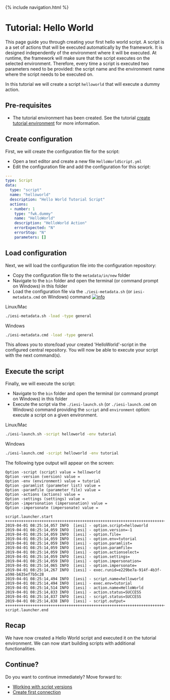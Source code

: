 {% include navigation.html %}

# Tutorial: Hello World

This page guide you through creating your first hello world script. 
A script is a a set of actions that will be executed automatically by the framework. 
It is designed independently of the environment where it will be executed. 
At runtime, the framework will make sure that the script executes on the selected environment.
Therefore, every time a script is executed two parameters need to be provided: the script name and the environment name where the script needs to be executed on.

In this tutorial we will create a script `helloworld` that will execute a dummy action.

## Pre-requisites

* The tutorial environment has been created. See the tutorial [create tutorial environment](/{{site.repository}}/pages/tutorial/tutorialenvironment.html) for more information.

## Create configuration

First, we will create the configuration file for the script:
* Open a text editor and create a new file `HelloWorldScript.yml`
* Edit the configuration file and add the configuration for this script:

```yaml
---
type: Script
data:
  type: "script"
  name: "helloworld"
  description: "Hello World Tutorial Script"
  actions:
  - number: 1
    type: "fwk.dummy"
    name: "HelloWorld"
    description: "HelloWorld Action"
    errorExpected: "N"
    errorStop: "N"
    parameters: []
```

## Load configuration

Next, we will load the configuration file into the configuration repository:
* Copy the configuration file to the `metadata/in/new` folder
* Navigate to the `bin` folder and open the terminal (or command prompt on Windows) in this folder
* Load the configuration file via the `./iesi-metadata.sh` (or `iesi-metadata.cmd` on Windows) command [![info](/{{site.repository}}/images/icons/question-dot.png)](/{{site.repository}}/pages/operate/operate.html)

Linux/Mac
```bash
./iesi-metadata.sh -load -type general
```
Windows
```bash
./iesi-metadata.cmd -load -type general
```

This allows you to store/load your created 'HelloWorld'-script in the configured central repository. You will now be able to execute your script with the next command(s).

## Execute the script

Finally, we will execute the script:
* Navigate to the `bin` folder and open the terminal (or command prompt on Windows) in this folder
* Execute the script via the `./iesi-launch.sh` (or `./iesi-launch.cmd` on Windows) command providing 
the `script` and `environment` option: execute a script on a given environment. 

Linux/Mac
```bash
./iesi-launch.sh -script helloworld -env tutorial
```
Windows
```bash
./iesi-launch.cmd -script helloworld -env tutorial
```

The following type output will appear on the screen:

```
Option -script (script) value = helloworld
Option -version (version) value = 
Option -env (environment) value = tutorial
Option -paramlist (parameter list) value = 
Option -paramfile (parameter file) value = 
Option -actions (actions) value = 
Option -settings (settings) value = 
Option -impersonation (impersonation) value = 
Option -impersonate (impersonate) value = 

script.launcher.start
++++++++++++++++++++++++++++++++++++++++++++++++++++++++++++++++++++++++++++++
2019-04-01 08:25:14,057 INFO  [iesi] - option.script=helloworld
2019-04-01 08:25:14,059 INFO  [iesi] - option.version=-1
2019-04-01 08:25:14,059 INFO  [iesi] - option.file=
2019-04-01 08:25:14,059 INFO  [iesi] - option.env=tutorial
2019-04-01 08:25:14,059 INFO  [iesi] - option.paramlist=
2019-04-01 08:25:14,059 INFO  [iesi] - option.paramfile=
2019-04-01 08:25:14,059 INFO  [iesi] - option.actionselect=
2019-04-01 08:25:14,059 INFO  [iesi] - option.settings=
2019-04-01 08:25:14,059 INFO  [iesi] - option.impersonation=
2019-04-01 08:25:14,065 INFO  [iesi] - option.impersonate=
2019-04-01 08:25:14,267 INFO  [iesi] - exec.runid=e229be7a-914f-4b3f-a598-b635ef7b5c28
2019-04-01 08:25:14,494 INFO  [iesi] - script.name=helloworld
2019-04-01 08:25:14,494 INFO  [iesi] - exec.env=tutorial
2019-04-01 08:25:14,514 INFO  [iesi] - action.name=HelloWorld
2019-04-01 08:25:14,833 INFO  [iesi] - action.status=SUCCESS
2019-04-01 08:25:14,837 INFO  [iesi] - script.status=SUCCESS
2019-04-01 08:25:14,838 INFO  [iesi] - script.output=
++++++++++++++++++++++++++++++++++++++++++++++++++++++++++++++++++++++++++++++
script.launcher.end
```

## Recap

We have now created a Hello World script and executed it on the tutorial environment. 
We can now start building scripts with additional functionalities. 

## Continue?

Do you want to continue immediately? Move forward to:
* [Working with script versions](/{{site.repository}}/pages/tutorial/workingwithscriptversions.html)
* [Create first connection](/{{site.repository}}/pages/tutorial/createfirstconnection.html)
